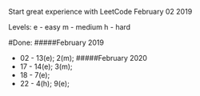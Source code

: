 Start great experience with LeetCode February 02 2019

Levels:
e - easy
m - medium
h - hard

#Done:
#####February 2019
- 02 - 13(e); 2(m);
#####February 2020
- 17 - 14(e); 3(m);
- 18 - 7(e);
- 22 - 4(h); 9(e);

